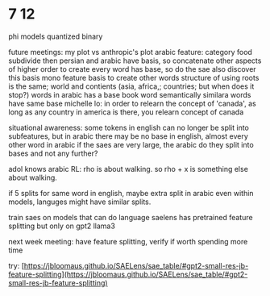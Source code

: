 # 7 12

phi models quantized binary

future meetings:
my plot vs anthropic's plot
arabic feature: category food subdivide then persian and arabic have basis, so concatenate other aspects of higher order to create
every word has base, so do the sae also discover this basis mono feature basis to create other words
structure of using roots is the same; world and contients (asia, africa,; countries; but when does it stop?)
words in arabic has a base
book word
semantically similara words have same base
michelle lo: in order to relearn the concept of 'canada', as long as any country in america is there, you relearn concept of canada

situational awareness: some tokens in english can no longer be split into subfeatures, but in arabic there may be
no base in english, almost every other word in arabic
if the saes are very large, the arabic do they split into bases and not any further?

adol knows arabic
RL: rho is about walking. so rho + x is something else about walking.

if 5 splits for same word in english, maybe extra split in arabic
even within models, languges might have similar splits.

train saes on models that can do language
saelens has pretrained feature splitting but only on gpt2
llama3

next week meeting: have feature splitting, verify if worth spending more time

try: [https://jbloomaus.github.io/SAELens/sae_table/#gpt2-small-res-jb-feature-splitting](https://jbloomaus.github.io/SAELens/sae_table/#gpt2-small-res-jb-feature-splitting)